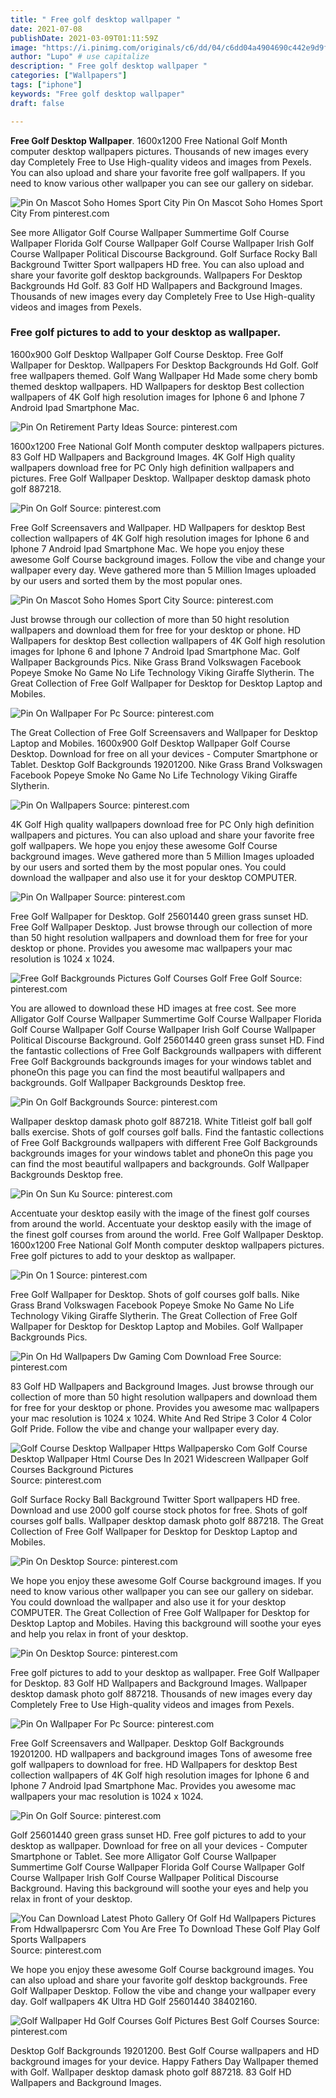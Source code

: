 ```yaml
---
title: " Free golf desktop wallpaper "
date: 2021-07-08
publishDate: 2021-03-09T01:11:59Z
image: "https://i.pinimg.com/originals/c6/dd/04/c6dd04a4904690c442e9d9fa03af60dc.jpg"
author: "Lupo" # use capitalize
description: " Free golf desktop wallpaper "
categories: ["Wallpapers"]
tags: ["iphone"]
keywords: "Free golf desktop wallpaper"
draft: false

---
```



**Free Golf Desktop Wallpaper**. 1600x1200 Free National Golf Month computer desktop wallpapers pictures. Thousands of new images every day Completely Free to Use High-quality videos and images from Pexels. You can also upload and share your favorite free golf wallpapers. If you need to know various other wallpaper you can see our gallery on sidebar.

![Pin On Mascot Soho Homes Sport City](https://i.pinimg.com/originals/fc/1f/62/fc1f62cbf61e4b11264706f1021b9328.jpg "Pin On Mascot Soho Homes Sport City")
Pin On Mascot Soho Homes Sport City From pinterest.com


See more Alligator Golf Course Wallpaper Summertime Golf Course Wallpaper Florida Golf Course Wallpaper Golf Course Wallpaper Irish Golf Course Wallpaper Political Discourse Background. Golf Surface Rocky Ball Background Twitter Sport wallpapers HD free. You can also upload and share your favorite golf desktop backgrounds. Wallpapers For Desktop Backgrounds Hd Golf. 83 Golf HD Wallpapers and Background Images. Thousands of new images every day Completely Free to Use High-quality videos and images from Pexels.

### Free golf pictures to add to your desktop as wallpaper.

1600x900 Golf Desktop Wallpaper Golf Course Desktop. Free Golf Wallpaper for Desktop. Wallpapers For Desktop Backgrounds Hd Golf. Golf free wallpapers themed. Golf Wang Wallpaper Hd Made some chery bomb themed desktop wallpapers. HD Wallpapers for desktop Best collection wallpapers of 4K Golf high resolution images for Iphone 6 and Iphone 7 Android Ipad Smartphone Mac.


![Pin On Retirement Party Ideas](https://i.pinimg.com/originals/c6/74/a9/c674a973b5d1a5b1ea1dc8b17b211b50.jpg "Pin On Retirement Party Ideas")
Source: pinterest.com

1600x1200 Free National Golf Month computer desktop wallpapers pictures. 83 Golf HD Wallpapers and Background Images. 4K Golf High quality wallpapers download free for PC Only high definition wallpapers and pictures. Free Golf Wallpaper Desktop. Wallpaper desktop damask photo golf 887218.

![Pin On Golf](https://i.pinimg.com/originals/ee/a2/7f/eea27f638356e47f0276e45e5a9dcd1f.jpg "Pin On Golf")
Source: pinterest.com

Free Golf Screensavers and Wallpaper. HD Wallpapers for desktop Best collection wallpapers of 4K Golf high resolution images for Iphone 6 and Iphone 7 Android Ipad Smartphone Mac. We hope you enjoy these awesome Golf Course background images. Follow the vibe and change your wallpaper every day. Weve gathered more than 5 Million Images uploaded by our users and sorted them by the most popular ones.

![Pin On Mascot Soho Homes Sport City](https://i.pinimg.com/originals/fc/1f/62/fc1f62cbf61e4b11264706f1021b9328.jpg "Pin On Mascot Soho Homes Sport City")
Source: pinterest.com

Just browse through our collection of more than 50 hight resolution wallpapers and download them for free for your desktop or phone. HD Wallpapers for desktop Best collection wallpapers of 4K Golf high resolution images for Iphone 6 and Iphone 7 Android Ipad Smartphone Mac. Golf Wallpaper Backgrounds Pics. Nike Grass Brand Volkswagen Facebook Popeye Smoke No Game No Life Technology Viking Giraffe Slytherin. The Great Collection of Free Golf Wallpaper for Desktop for Desktop Laptop and Mobiles.

![Pin On Wallpaper For Pc](https://i.pinimg.com/originals/b5/e2/83/b5e28341d2ebad62a0f03f069a4001f9.jpg "Pin On Wallpaper For Pc")
Source: pinterest.com

The Great Collection of Free Golf Screensavers and Wallpaper for Desktop Laptop and Mobiles. 1600x900 Golf Desktop Wallpaper Golf Course Desktop. Download for free on all your devices - Computer Smartphone or Tablet. Desktop Golf Backgrounds 19201200. Nike Grass Brand Volkswagen Facebook Popeye Smoke No Game No Life Technology Viking Giraffe Slytherin.

![Pin On Wallpapers](https://i.pinimg.com/originals/c4/5c/f5/c45cf504121984a3418de9cbd0377183.jpg "Pin On Wallpapers")
Source: pinterest.com

4K Golf High quality wallpapers download free for PC Only high definition wallpapers and pictures. You can also upload and share your favorite free golf wallpapers. We hope you enjoy these awesome Golf Course background images. Weve gathered more than 5 Million Images uploaded by our users and sorted them by the most popular ones. You could download the wallpaper and also use it for your desktop COMPUTER.

![Pin On Wallpaper](https://i.pinimg.com/originals/0f/e0/5e/0fe05e17d4f93531715f03fe7f8ab735.jpg "Pin On Wallpaper")
Source: pinterest.com

Free Golf Wallpaper for Desktop. Golf 25601440 green grass sunset HD. Free Golf Wallpaper Desktop. Just browse through our collection of more than 50 hight resolution wallpapers and download them for free for your desktop or phone. Provides you awesome mac wallpapers your mac resolution is 1024 x 1024.

![Free Golf Backgrounds Pictures Golf Courses Golf Free Golf](https://i.pinimg.com/736x/63/38/73/633873f6cf2a683eebb6cbd91da034d1.jpg "Free Golf Backgrounds Pictures Golf Courses Golf Free Golf")
Source: pinterest.com

You are allowed to download these HD images at free cost. See more Alligator Golf Course Wallpaper Summertime Golf Course Wallpaper Florida Golf Course Wallpaper Golf Course Wallpaper Irish Golf Course Wallpaper Political Discourse Background. Golf 25601440 green grass sunset HD. Find the fantastic collections of Free Golf Backgrounds wallpapers with different Free Golf Backgrounds backgrounds images for your windows tablet and phoneOn this page you can find the most beautiful wallpapers and backgrounds. Golf Wallpaper Backgrounds Desktop free.

![Pin On Golf Backgrounds](https://i.pinimg.com/736x/d9/a7/b6/d9a7b6168f89694f249de091873ada06.jpg "Pin On Golf Backgrounds")
Source: pinterest.com

Wallpaper desktop damask photo golf 887218. White Titleist golf ball golf balls exercise. Shots of golf courses golf balls. Find the fantastic collections of Free Golf Backgrounds wallpapers with different Free Golf Backgrounds backgrounds images for your windows tablet and phoneOn this page you can find the most beautiful wallpapers and backgrounds. Golf Wallpaper Backgrounds Desktop free.

![Pin On Sun Ku](https://i.pinimg.com/originals/88/76/0d/88760d8ee7bfc424b0815adc3c2f7c0b.jpg "Pin On Sun Ku")
Source: pinterest.com

Accentuate your desktop easily with the image of the finest golf courses from around the world. Accentuate your desktop easily with the image of the finest golf courses from around the world. Free Golf Wallpaper Desktop. 1600x1200 Free National Golf Month computer desktop wallpapers pictures. Free golf pictures to add to your desktop as wallpaper.

![Pin On 1](https://i.pinimg.com/736x/79/d5/59/79d559f8fe3392c7cf9d20dde6a49022.jpg "Pin On 1")
Source: pinterest.com

Free Golf Wallpaper for Desktop. Shots of golf courses golf balls. Nike Grass Brand Volkswagen Facebook Popeye Smoke No Game No Life Technology Viking Giraffe Slytherin. The Great Collection of Free Golf Wallpaper for Desktop for Desktop Laptop and Mobiles. Golf Wallpaper Backgrounds Pics.

![Pin On Hd Wallpapers Dw Gaming Com Download Free](https://i.pinimg.com/originals/f5/e0/19/f5e0190fdfa7003f815531f437a1f6ec.jpg "Pin On Hd Wallpapers Dw Gaming Com Download Free")
Source: pinterest.com

83 Golf HD Wallpapers and Background Images. Just browse through our collection of more than 50 hight resolution wallpapers and download them for free for your desktop or phone. Provides you awesome mac wallpapers your mac resolution is 1024 x 1024. White And Red Stripe 3 Color 4 Color Golf Pride. Follow the vibe and change your wallpaper every day.

![Golf Course Desktop Wallpaper Https Wallpapersko Com Golf Course Desktop Wallpaper Html Course Des In 2021 Widescreen Wallpaper Golf Courses Background Pictures](https://i.pinimg.com/originals/0b/95/ec/0b95ec94ab37d9524ea18a1fb6e51e4b.jpg "Golf Course Desktop Wallpaper Https Wallpapersko Com Golf Course Desktop Wallpaper Html Course Des In 2021 Widescreen Wallpaper Golf Courses Background Pictures")
Source: pinterest.com

Golf Surface Rocky Ball Background Twitter Sport wallpapers HD free. Download and use 2000 golf course stock photos for free. Shots of golf courses golf balls. Wallpaper desktop damask photo golf 887218. The Great Collection of Free Golf Wallpaper for Desktop for Desktop Laptop and Mobiles.

![Pin On Desktop](https://i.pinimg.com/originals/15/c7/d1/15c7d13a3e765fb4aa5e43be1b910f9b.jpg "Pin On Desktop")
Source: pinterest.com

We hope you enjoy these awesome Golf Course background images. If you need to know various other wallpaper you can see our gallery on sidebar. You could download the wallpaper and also use it for your desktop COMPUTER. The Great Collection of Free Golf Wallpaper for Desktop for Desktop Laptop and Mobiles. Having this background will soothe your eyes and help you relax in front of your desktop.

![Pin On Desktop](https://i.pinimg.com/originals/ef/84/d3/ef84d356f33eb2a9b451afb854ff10b9.jpg "Pin On Desktop")
Source: pinterest.com

Free golf pictures to add to your desktop as wallpaper. Free Golf Wallpaper for Desktop. 83 Golf HD Wallpapers and Background Images. Wallpaper desktop damask photo golf 887218. Thousands of new images every day Completely Free to Use High-quality videos and images from Pexels.

![Pin On Wallpaper For Pc](https://i.pinimg.com/originals/f2/56/fa/f256fa53f4a71faeafdc7d83ece05548.jpg "Pin On Wallpaper For Pc")
Source: pinterest.com

Free Golf Screensavers and Wallpaper. Desktop Golf Backgrounds 19201200. HD wallpapers and background images Tons of awesome free golf wallpapers to download for free. HD Wallpapers for desktop Best collection wallpapers of 4K Golf high resolution images for Iphone 6 and Iphone 7 Android Ipad Smartphone Mac. Provides you awesome mac wallpapers your mac resolution is 1024 x 1024.

![Pin On Golf](https://i.pinimg.com/736x/6d/2c/09/6d2c09f1b84b0d059abc9ccacd784a7b.jpg "Pin On Golf")
Source: pinterest.com

Golf 25601440 green grass sunset HD. Free golf pictures to add to your desktop as wallpaper. Download for free on all your devices - Computer Smartphone or Tablet. See more Alligator Golf Course Wallpaper Summertime Golf Course Wallpaper Florida Golf Course Wallpaper Golf Course Wallpaper Irish Golf Course Wallpaper Political Discourse Background. Having this background will soothe your eyes and help you relax in front of your desktop.

![You Can Download Latest Photo Gallery Of Golf Hd Wallpapers Pictures From Hdwallpapersrc Com You Are Free To Download These Golf Play Golf Sports Wallpapers](https://i.pinimg.com/originals/ae/21/2d/ae212dff3c340145344e673d317633cd.jpg "You Can Download Latest Photo Gallery Of Golf Hd Wallpapers Pictures From Hdwallpapersrc Com You Are Free To Download These Golf Play Golf Sports Wallpapers")
Source: pinterest.com

We hope you enjoy these awesome Golf Course background images. You can also upload and share your favorite golf desktop backgrounds. Free Golf Wallpaper Desktop. Follow the vibe and change your wallpaper every day. Golf wallpapers 4K Ultra HD Golf 25601440 38402160.

![Golf Wallpaper Hd Golf Courses Golf Pictures Best Golf Courses](https://i.pinimg.com/originals/c6/dd/04/c6dd04a4904690c442e9d9fa03af60dc.jpg "Golf Wallpaper Hd Golf Courses Golf Pictures Best Golf Courses")
Source: pinterest.com

Desktop Golf Backgrounds 19201200. Best Golf Course wallpapers and HD background images for your device. Happy Fathers Day Wallpaper themed with Golf. Wallpaper desktop damask photo golf 887218. 83 Golf HD Wallpapers and Background Images.

